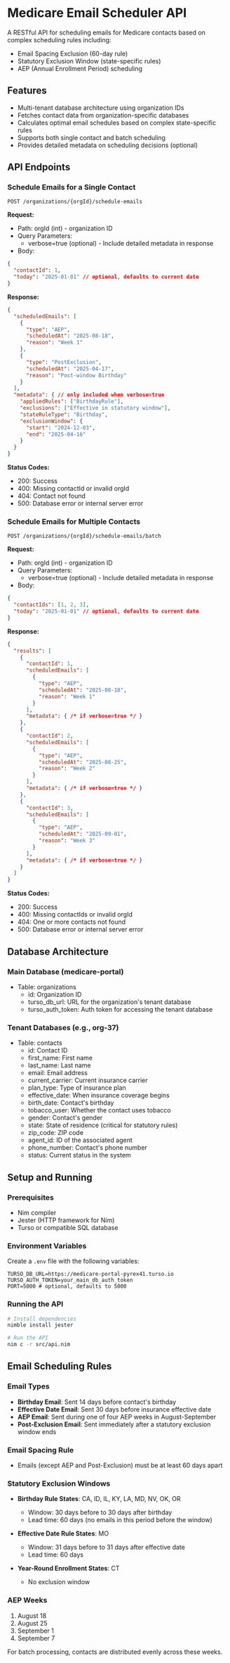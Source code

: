# Medicare Email Scheduler API

A RESTful API for scheduling emails for Medicare contacts based on complex scheduling rules including:
- Email Spacing Exclusion (60-day rule)
- Statutory Exclusion Window (state-specific rules)
- AEP (Annual Enrollment Period) scheduling

## Features

- Multi-tenant database architecture using organization IDs
- Fetches contact data from organization-specific databases
- Calculates optimal email schedules based on complex state-specific rules
- Supports both single contact and batch scheduling
- Provides detailed metadata on scheduling decisions (optional)

## API Endpoints

### Schedule Emails for a Single Contact

```
POST /organizations/{orgId}/schedule-emails
```

**Request:**
- Path: orgId (int) - organization ID
- Query Parameters:
  - verbose=true (optional) - Include detailed metadata in response
- Body:
```json
{
  "contactId": 1,
  "today": "2025-01-01" // optional, defaults to current date
}
```

**Response:**
```json
{
  "scheduledEmails": [
    {
      "type": "AEP",
      "scheduledAt": "2025-08-18",
      "reason": "Week 1"
    },
    {
      "type": "PostExclusion",
      "scheduledAt": "2025-04-17",
      "reason": "Post-window Birthday"
    }
  ],
  "metadata": { // only included when verbose=true
    "appliedRules": ["BirthdayRule"],
    "exclusions": ["Effective in statutory window"],
    "stateRuleType": "Birthday",
    "exclusionWindow": {
      "start": "2024-12-03",
      "end": "2025-04-16"
    }
  }
}
```

**Status Codes:**
- 200: Success
- 400: Missing contactId or invalid orgId
- 404: Contact not found
- 500: Database error or internal server error

### Schedule Emails for Multiple Contacts

```
POST /organizations/{orgId}/schedule-emails/batch
```

**Request:**
- Path: orgId (int) - organization ID
- Query Parameters:
  - verbose=true (optional) - Include detailed metadata in response
- Body:
```json
{
  "contactIds": [1, 2, 3],
  "today": "2025-01-01" // optional, defaults to current date
}
```

**Response:**
```json
{
  "results": [
    {
      "contactId": 1,
      "scheduledEmails": [
        {
          "type": "AEP",
          "scheduledAt": "2025-08-18",
          "reason": "Week 1"
        }
      ],
      "metadata": { /* if verbose=true */ }
    },
    {
      "contactId": 2,
      "scheduledEmails": [
        {
          "type": "AEP",
          "scheduledAt": "2025-08-25",
          "reason": "Week 2"
        }
      ],
      "metadata": { /* if verbose=true */ }
    },
    {
      "contactId": 3,
      "scheduledEmails": [
        {
          "type": "AEP",
          "scheduledAt": "2025-09-01",
          "reason": "Week 3"
        }
      ],
      "metadata": { /* if verbose=true */ }
    }
  ]
}
```

**Status Codes:**
- 200: Success
- 400: Missing contactIds or invalid orgId
- 404: One or more contacts not found
- 500: Database error or internal server error

## Database Architecture

### Main Database (medicare-portal)
- Table: organizations
  - id: Organization ID
  - turso_db_url: URL for the organization's tenant database
  - turso_auth_token: Auth token for accessing the tenant database

### Tenant Databases (e.g., org-37)
- Table: contacts
  - id: Contact ID
  - first_name: First name
  - last_name: Last name
  - email: Email address
  - current_carrier: Current insurance carrier
  - plan_type: Type of insurance plan
  - effective_date: When insurance coverage begins
  - birth_date: Contact's birthday
  - tobacco_user: Whether the contact uses tobacco
  - gender: Contact's gender
  - state: State of residence (critical for statutory rules)
  - zip_code: ZIP code
  - agent_id: ID of the associated agent
  - phone_number: Contact's phone number
  - status: Current status in the system

## Setup and Running

### Prerequisites
- Nim compiler
- Jester (HTTP framework for Nim)
- Turso or compatible SQL database

### Environment Variables
Create a `.env` file with the following variables:
```
TURSO_DB_URL=https://medicare-portal-pyrex41.turso.io
TURSO_AUTH_TOKEN=your_main_db_auth_token
PORT=5000 # optional, defaults to 5000
```

### Running the API
```bash
# Install dependencies
nimble install jester

# Run the API
nim c -r src/api.nim
```

## Email Scheduling Rules

### Email Types
- **Birthday Email**: Sent 14 days before contact's birthday
- **Effective Date Email**: Sent 30 days before insurance effective date
- **AEP Email**: Sent during one of four AEP weeks in August-September
- **Post-Exclusion Email**: Sent immediately after a statutory exclusion window ends

### Email Spacing Rule
- Emails (except AEP and Post-Exclusion) must be at least 60 days apart

### Statutory Exclusion Windows
- **Birthday Rule States**: CA, ID, IL, KY, LA, MD, NV, OK, OR
  - Window: 30 days before to 30 days after birthday
  - Lead time: 60 days (no emails in this period before the window)
  
- **Effective Date Rule States**: MO
  - Window: 31 days before to 31 days after effective date
  - Lead time: 60 days

- **Year-Round Enrollment States**: CT
  - No exclusion window

### AEP Weeks
1. August 18
2. August 25
3. September 1
4. September 7

For batch processing, contacts are distributed evenly across these weeks. 